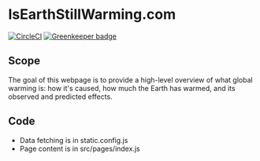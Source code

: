 # IsEarthStillWarming.com

[![CircleCI](https://circleci.com/gh/rosslh/IsEarthStillWarming.com/tree/master.svg?style=svg)](https://circleci.com/gh/rosslh/IsEarthStillWarming.com/tree/master) [![Greenkeeper badge](https://badges.greenkeeper.io/rosslh/IsEarthStillWarming.com.svg)](https://greenkeeper.io/)

## Scope

The goal of this webpage is to provide a high-level overview of what global warming is: how it's caused, how much the Earth has warmed, and its observed and predicted effects.

## Code

- Data fetching is in static.config.js
- Page content is in src/pages/index.js

